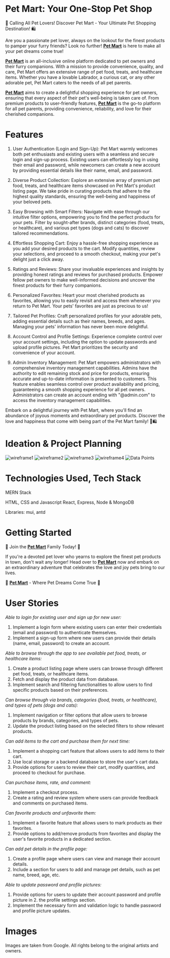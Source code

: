 # Pet Mart: Your One-Stop Pet Shop

🐾 Calling All Pet Lovers! Discover Pet Mart - Your Ultimate Pet Shopping Destination! 🛍️

Are you a passionate pet lover, always on the lookout for the finest products to pamper your furry friends? Look no further! [**Pet Mart**](https://petmart-tnfk.onrender.com/) is here to make all your pet dreams come true!

[**Pet Mart**](https://petmart-tnfk.onrender.com/) is an all-inclusive online platform dedicated to pet owners and their furry companions. With a mission to provide convenience, quality, and care, Pet Mart offers an extensive range of pet food, treats, and healthcare items. Whether you have a lovable Labrador, a curious cat, or any other adorable pet, Pet Mart caters to the needs of all pet parents.

[**Pet Mart**](https://petmart-tnfk.onrender.com/) aims to create a delightful shopping experience for pet owners, ensuring that every aspect of their pet's well-being is taken care of. From premium products to user-friendly features, [**Pet Mart**](https://petmart-tnfk.onrender.com/) is the go-to platform for all pet parents, providing convenience, reliability, and love for their cherished companions.

# Features

1. User Authentication (Login and Sign-Up): Pet Mart warmly welcomes both pet enthusiasts and existing users with a seamless and secure login and sign-up process. Existing users can effortlessly log in using their email and password, while newcomers can create a new account by providing essential details like their name, email, and password.

2. Diverse Product Collection: Explore an extensive array of premium pet food, treats, and healthcare items showcased on Pet Mart's product listing page. We take pride in curating products that adhere to the highest quality standards, ensuring the well-being and happiness of your beloved pets.

3. Easy Browsing with Smart Filters: Navigate with ease through our intuitive filter options, empowering you to find the perfect products for your pets. Filter by sought-after brands, distinct categories (food, treats, or healthcare), and various pet types (dogs and cats) to discover tailored recommendations.

4. Effortless Shopping Cart: Enjoy a hassle-free shopping experience as you add your desired products to the cart. Modify quantities, review your selections, and proceed to a smooth checkout, making your pet's delight just a click away.

5. Ratings and Reviews: Share your invaluable experiences and insights by providing honest ratings and reviews for purchased products. Empower fellow pet owners to make well-informed decisions and uncover the finest products for their furry companions.

6. Personalized Favorites: Heart your most cherished products as favorites, allowing you to easily revisit and access them whenever you return to Pet Mart. Your pets' favorites are just as precious to us!

7. Tailored Pet Profiles: Craft personalized profiles for your adorable pets, adding essential details such as their names, breeds, and ages. Managing your pets' information has never been more delightful.

8. Account Control and Profile Settings: Experience complete control over your account settings, including the option to update passwords and upload profile pictures. Pet Mart prioritizes the security and convenience of your account.

9. Admin Inventory Management: Pet Mart empowers administrators with comprehensive inventory management capabilities. Admins have the authority to edit remaining stock and price for products, ensuring accurate and up-to-date information is presented to customers. This feature enables seamless control over product availability and pricing, guaranteeing a smooth shopping experience for all pet owners. Administrators can create an account ending with "@admin.com" to access the inventory management capabilities.

Embark on a delightful journey with Pet Mart, where you'll find an abundance of joyous moments and extraordinary pet products. Discover the love and happiness that come with being part of the Pet Mart family! 🐾🛍️

# Ideation & Project Planning

![wireframe1](./Images/Wireframe1.jpeg)
![wireframe2](./Images/Wireframe2.jpeg)
![wireframe3](./Images/Wireframe3.jpeg)
![wireframe4](./Images/Wireframe4.jpeg)
![Data Points](./Images/Datapoints.png)

# Technologies Used, Tech Stack

MERN Stack

HTML, CSS and Javascript
React, Express, Node & MongoDB

Libraries: mui, antd

# Getting Started

🎉 Join the [**Pet Mart**](https://petmart-tnfk.onrender.com/) Family Today! 🎉

If you're a devoted pet lover who yearns to explore the finest pet products in town, don't wait any longer! Head over to [**Pet Mart**](https://petmart-tnfk.onrender.com/) now and embark on an extraordinary adventure that celebrates the love and joy pets bring to our lives.

🐾 [**Pet Mart**](https://petmart-tnfk.onrender.com/) - Where Pet Dreams Come True 🐾

# User Stories

_Able to login for existing user and sign up for new user:_

1. Implement a login form where existing users can enter their credentials (email and password) to authenticate themselves.
2. Implement a sign-up form where new users can provide their details (name, email, password) to create an account.

_Able to browse through the app to see available pet food, treats, or healthcare items:_

1. Create a product listing page where users can browse through different pet food, treats, or healthcare items.
2. Fetch and display the product data from database.
3. Implement search and filtering functionalities to allow users to find specific products based on their preferences.

_Can browse through via brands, categories (food, treats, or healthcare), and types of pets (dogs and cats):_

1. Implement navigation or filter options that allow users to browse products by brands, categories, and types of pets.
2. Update the product listing based on the selected filters to show relevant products.

_Can add items to the cart and purchase them for next time:_

1. Implement a shopping cart feature that allows users to add items to their cart.
2. Use local storage or a backend database to store the user's cart data.
3. Provide options for users to review their cart, modify quantities, and proceed to checkout for purchase.

_Can purchase items, rate, and comment:_

1. Implement a checkout process.
2. Create a rating and review system where users can provide feedback and comments on purchased items.

_Can favorite products and unfavorite them:_

1. Implement a favorite feature that allows users to mark products as their favorites.
2. Provide options to add/remove products from favorites and display the user's favorite products in a dedicated section.

_Can add pet details in the profile page:_

1. Create a profile page where users can view and manage their account details.
2. Include a section for users to add and manage pet details, such as pet name, breed, age, etc.

_Able to update password and profile pictures:_

1. Provide options for users to update their account password and profile picture in 2. the profile settings section.
2. Implement the necessary form and validation logic to handle password and profile picture updates.

# Images

Images are taken from Google. All rights belong to the original artists and owners.

